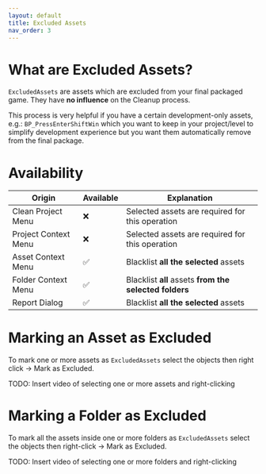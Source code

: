 ```yaml
---
layout: default
title: Excluded Assets
nav_order: 3
---
```


# What are Excluded Assets?

`ExcludedAssets` are assets which are excluded from your final packaged game. They have **no influence** on the Cleanup process.

This process is very helpful if you have a certain development-only assets, e.g.: `BP_PressEnterShiftWin` which you want to keep in your project/level to simplify development experience but you want them automatically remove from the final package.

# Availability

Origin                | Available | Explanation                                                    |
--------------------- | --------- | -------------------------------------------------------------- |
Clean Project Menu    | ❌        | Selected assets are required for this operation               |
Project Context Menu  | ❌        | Selected assets are required for this operation               |
Asset Context Menu    | ✅        | Blacklist **all the selected** assets                         |
Folder Context Menu   | ✅        | Blacklist **all** assets **from the selected folders**        |
Report Dialog         | ✅        | Blacklist **all the selected** assets                         |

# Marking an Asset as Excluded

To mark one or more assets as `ExcludedAssets` select the objects then right click -> Mark as Excluded.

TODO: Insert video of selecting one or more assets and right-clicking

# Marking a Folder as Excluded

To mark all the assets inside one or more folders as `ExcludedAssets` select the objects then right-click -> Mark as Excluded.

TODO: Insert video of selecting one or more folders and right-clicking
